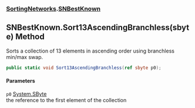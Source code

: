 ### [SortingNetworks](./SortingNetworks.md 'SortingNetworks').[SNBestKnown](./SortingNetworks-SNBestKnown.md 'SortingNetworks.SNBestKnown')
## SNBestKnown.Sort13AscendingBranchless(sbyte) Method
Sorts a collection of 13 elements in ascending order using branchless min/max swap.  
```csharp
public static void Sort13AscendingBranchless(ref sbyte p0);
```
#### Parameters
<a name='SortingNetworks-SNBestKnown-Sort13AscendingBranchless(sbyte)-p0'></a>
`p0` [System.SByte](https://docs.microsoft.com/en-us/dotnet/api/System.SByte 'System.SByte')  
the reference to the first element of the collection  
  
